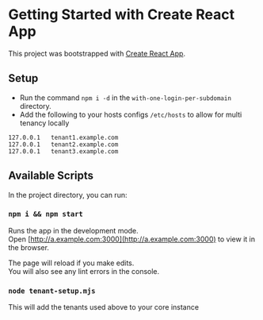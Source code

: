# Getting Started with Create React App

This project was bootstrapped with [Create React App](https://github.com/facebook/create-react-app).

## Setup

-   Run the command `npm i -d` in the `with-one-login-per-subdomain` directory.
-   Add the following to your hosts configs `/etc/hosts` to allow for multi tenancy locally

```
127.0.0.1   tenant1.example.com
127.0.0.1   tenant2.example.com
127.0.0.1   tenant3.example.com
```

## Available Scripts

In the project directory, you can run:

### `npm i && npm start`

Runs the app in the development mode.\
Open [http://a.example.com:3000](http://a.example.com:3000) to view it in the browser.

The page will reload if you make edits.\
You will also see any lint errors in the console.

### `node tenant-setup.mjs`

This will add the tenants used above to your core instance

